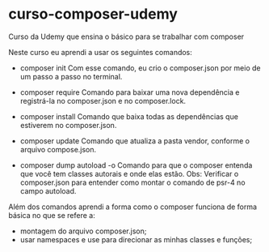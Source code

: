 # curso-composer-udemy
Curso da Udemy que ensina o básico para se trabalhar com composer

Neste curso eu aprendi a usar os seguintes comandos:

- composer init
  Com esse comando, eu crio o composer.json por meio de um passo a passo no terminal.
  
- composer require
  Comando para baixar uma nova dependência e registrá-la no composer.json e no composer.lock.
  
- composer install
  Comando que baixa todas as dependências que estiverem no composer.json.
  
- composer update
  Comando que atualiza a pasta vendor, conforme o arquivo compose.json.
  
- composer dump autoload -o
  Comando para que o composer entenda que você tem classes autorais e onde elas estão.
  Obs: Verificar o composer.json para entender como montar o comando de psr-4 no campo autoload.


Além dos comandos aprendi a forma como o composer funciona de forma básica no que se refere a:

- montagem do arquivo composer.json;
- usar namespaces e use para direcionar as minhas classes e funções;
